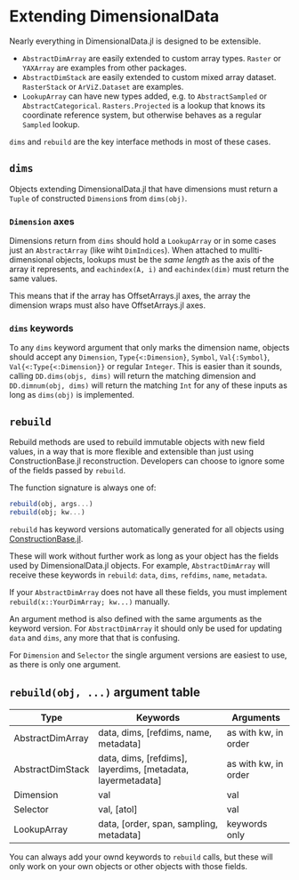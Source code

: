 # Extending DimensionalData

Nearly everything in DimensionalData.jl is designed to be extensible.

- `AbstractDimArray` are easily extended to custom array types. `Raster` or
  `YAXArray` are examples from other packages.
- `AbstractDimStack` are easily extended to custom mixed array dataset.
    `RasterStack` or `ArViZ.Dataset` are examples.
- `LookupArray` can have new types added, e.g. to `AbstractSampled` or
  `AbstractCategorical`. `Rasters.Projected` is a lookup that knows
  its coordinate reference system, but otherwise behaves as a regular
  `Sampled` lookup.

`dims` and `rebuild` are the key interface methods in most of these cases.

## `dims`

Objects extending DimensionalData.jl that have dimensions must return 
a `Tuple` of constructed `Dimension`s from `dims(obj)`. 

### `Dimension` axes

Dimensions return from `dims` should hold a `LookupArray` or in some cases 
just an `AbstractArray` (like wiht `DimIndices`). When attached to 
mullti-dimensional objects, lookups must be the _same length_ as the axis 
of the array it represents, and `eachindex(A, i)` and `eachindex(dim)` must 
return the same values. 

This means that if the array has OffsetArrays.jl axes, the array the dimension 
wraps must also have OffsetArrays.jl axes.

### `dims` keywords

To any `dims` keyword argument that only marks the dimension name,
objects should accept any `Dimension`, `Type{<:Dimension}`, `Symbol`,
`Val{:Symbol}`, `Val{<:Type{<:Dimension}}` or regular `Integer`. 
This is easier than it sounds, calling `DD.dims(objs, dims)` will
return the matching dimension and `DD.dimnum(obj, dims)` will return
the matching `Int` for any of these inputs as long as `dims(obj)` is
implemented.


## `rebuild`

Rebuild methods are used to rebuild immutable objects with new field values,
in a way that is more flexible and extensible than just using ConstructionBase.jl
reconstruction. Developers can choose to ignore some of the fields passed
by `rebuild`.

The function signature is always one of:

```julia
rebuild(obj, args...)
rebuild(obj; kw...)
```

`rebuild` has keyword versions automatically generated for all objects
using [ConstructionBase.jl](https://github.com/JuliaObjects/ConstructionBase.jl). 

These will work without further work as long as your object has the fields 
used by DimensionalData.jl objects. For example, `AbstractDimArray` will 
receive these keywords in `rebuild`: `data`, `dims`, `refdims`, `name`, `metadata`. 

If your `AbstractDimArray` does not have all these fields, you must implement
`rebuild(x::YourDimArray; kw...)` manually.

An argument method is also defined with the same arguments as the 
keyword version. For `AbstractDimArray` it should only be used for 
updating `data` and `dims`, any more that that is confusing.

For `Dimension` and `Selector` the single argument versions are easiest to use, 
as there is only one argument.

## `rebuild(obj, ...)` argument table

| Type             | Keywords                                                    | Arguments            |
|------------------|------------------------------------------------------------ |----------------------|
| AbstractDimArray | data, dims, [refdims, name, metadata]                       | as with kw, in order |
| AbstractDimStack | data, dims, [refdims], layerdims, [metadata, layermetadata] | as with kw, in order |
| Dimension        | val                                                         | val                  |
| Selector         | val, [atol]                                                 | val                  |
| LookupArray      | data, [order, span, sampling, metadata]                     | keywords only        |

You can always add your ownd keywords to `rebuild` calls, but these will only
work on your own objects or other objects with those fields.
